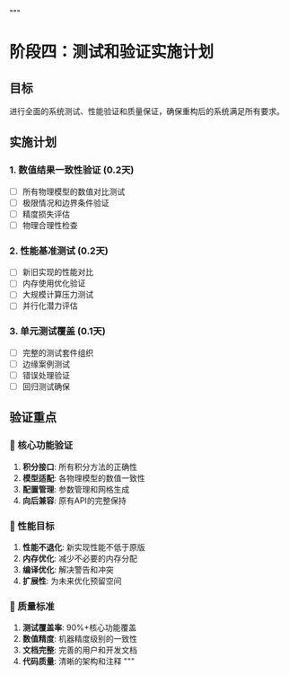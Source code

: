 """
# 阶段四：测试和验证实施计划

## 目标
进行全面的系统测试、性能验证和质量保证，确保重构后的系统满足所有要求。

## 实施计划

### 1. 数值结果一致性验证 (0.2天)
- [ ] 所有物理模型的数值对比测试
- [ ] 极限情况和边界条件验证
- [ ] 精度损失评估
- [ ] 物理合理性检查

### 2. 性能基准测试 (0.2天)
- [ ] 新旧实现的性能对比
- [ ] 内存使用优化验证
- [ ] 大规模计算压力测试
- [ ] 并行化潜力评估

### 3. 单元测试覆盖 (0.1天)
- [ ] 完整的测试套件组织
- [ ] 边缘案例测试
- [ ] 错误处理验证
- [ ] 回归测试确保

## 验证重点

### 🎯 核心功能验证
1. **积分接口**: 所有积分方法的正确性
2. **模型适配**: 各物理模型的数值一致性
3. **配置管理**: 参数管理和网格生成
4. **向后兼容**: 原有API的完整保持

### 🎯 性能目标
1. **性能不退化**: 新实现性能不低于原版
2. **内存优化**: 减少不必要的内存分配
3. **编译优化**: 解决警告和冲突
4. **扩展性**: 为未来优化预留空间

### 🎯 质量标准
1. **测试覆盖率**: 90%+核心功能覆盖
2. **数值精度**: 机器精度级别的一致性
3. **文档完整**: 完善的用户和开发文档
4. **代码质量**: 清晰的架构和注释
"""
